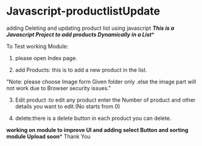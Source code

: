 # Javascript-productlistUpdate
adding Deleting and updating product list using javascript
***This is a Javascript Project to add products Dynamically in a List****

To Test working Module:

1. please open Index page.

2. add Products: this is to add a new product in the list.

"Note: please choose Image form Given folder only .else the 
image part will not work due to Browser security issues."


3. Edit product :to edit any product enter the Number of product and 
	other details you want to edit.(No starts from 0)

4. delete:there is a delete button in each product you can delete.



**working on module to improve UI and adding select Button
and sorting module Upload soon***
Thank You 
